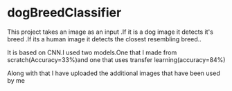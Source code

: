 # dogBreedClassifier
This project takes an image as an input .If it is a dog image it detects it's breed .If its a human image it detects the closest resembling breed..

It is based on CNN.I used two models.One that I made from scratch(Accuracy=33%)and one that uses transfer learning(accuracy=84%)

Along with that I have uploaded the additional images that have been used by me
